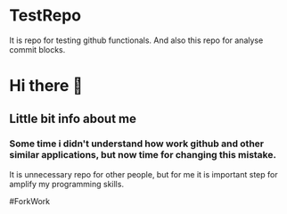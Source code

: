 # TestRepo
It is repo for testing github functionals. And also this repo for analyse commit blocks.

# Hi there 🤪
## Little bit info about me
### Some time i didn't understand how work github and other similar applications, but now time for changing this mistake.
It is unnecessary repo for other people, but for me it is important step for amplify my programming skills.


#ForkWork
